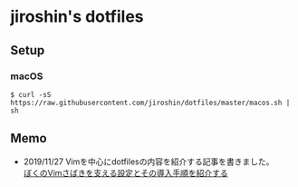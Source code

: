 # jiroshin's dotfiles

## Setup

### macOS
```sh:terminal
$ curl -sS https://raw.githubusercontent.com/jiroshin/dotfiles/master/macos.sh | sh
```

## Memo
- 2019/11/27 Vimを中心にdotfilesの内容を紹介する記事を書きました。  
[ぼくのVimさばきを支える設定とその導入手順を紹介する](https://qiita.com/jiroshin/items/ee86ea426a51fa24b319)
